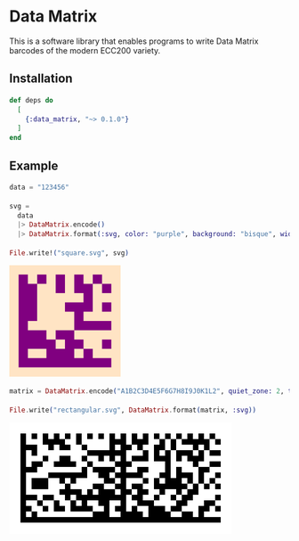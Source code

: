 # Data Matrix

This is a software library that enables programs to write Data Matrix barcodes of the modern ECC200 variety.

## Installation

```exs
def deps do
  [
    {:data_matrix, "~> 0.1.0"}
  ]
end
```

## Example

```ex
data = "123456"

svg =
  data
  |> DataMatrix.encode()
  |> DataMatrix.format(:svg, color: "purple", background: "bisque", width: 200)

File.write!("square.svg", svg)
```

<img src="./docs/figures/example_square_123456.svg" width="200" alt="Example Data Matrix">

```ex
matrix = DataMatrix.encode("A1B2C3D4E5F6G7H8I9J0K1L2", quiet_zone: 2, type: :rectangle)

File.write("rectangular.svg", DataMatrix.format(matrix, :svg))
```

<img src="./docs/figures/example_rectangular.svg" alt="Example rectangular Data Matrix">

